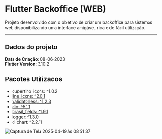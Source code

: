 # Flutter Backoffice (WEB)

Projeto desenvolvido com o objetivo de criar um backoffice para sistemas web disponibilizando uma interface amigável, rica e de fácil utilização.

----

## Dados do projeto

**Data de Criação**: 08-06-2023  
**Flutter Version**: 3.10.2

## Pacotes Utilizados

- [cupertino_icons: ^1.0.2](https://pub.dev/packages/cupertino_icons)
- [line_icons: ^2.0.1](https://pub.dev/packages/line_icons)
- [validatorless: ^1.2.3](https://pub.dev/packages/validatorless)
- [dio: ^5.1.1](https://pub.dev/packages?q=dio)
- [brasil_fields: ^1.9.1](https://pub.dev/packages/brasil_fields)
- [logger: ^1.3.0](https://pub.dev/packages/logger)
- [d_chart: ^2.2.11](https://pub.dev/packages?q=d_chart)


![Captura de Tela 2025-04-19 às 08 51 37](https://github.com/user-attachments/assets/dbb1d986-885b-44ee-b41e-b3281f4ac6eb)
